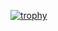 

[![trophy](https://github-profile-trophy.vercel.app/?username=DotBlossom&theme=onedark)](https://github.com/ryo-ma/github-profile-trophy)
